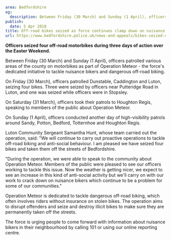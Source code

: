 ```yaml
area: Bedfordshire
og:
  description: Between Friday (30 March) and Sunday (1 April), officers patrolled various areas of the county on motorbikes.
publish:
  date: 5 Apr 2018
title: Off-road bikes seized as force continues clamp down on nuisance bikers
url: https://www.bedfordshire.police.uk/news-and-appeals/bikes-seized-clampdown-apr2018
```

**Officers seized four off-road motorbikes during three days of action over the Easter Weekend.**

Between Friday (30 March) and Sunday (1 April), officers patrolled various areas of the county on motorbikes as part of Operation Meteor - the force's dedicated initiative to tackle nuisance bikers and dangerous off-road biking.

On Friday (30 March), officers patrolled Dunstable, Caddington and Luton, seizing four bikes. Three were seized by officers near Putteridge Road in Luton, and one was seized while officers were in Stopsley.

On Saturday (31 March), officers took their patrols to Houghton Regis, speaking to members of the public about Operation Meteor.

On Sunday (1 April), officers conducted another day of high-visibility patrols around Sandy, Potton, Bedford, Totternhoe and Houghton Regis.

Luton Community Sergeant Samantha Hunt, whose team carried out the operation, said: "We will continue to carry out proactive operations to tackle off-road biking and anti-social behaviour. I am pleased we have seized four bikes and taken them off the streets of Bedfordshire.

"During the operation, we were able to speak to the community about Operation Meteor. Members of the public were pleased to see our officers working to tackle this issue. Now the weather is getting nicer, we expect to see an increase in this kind of anti-social activity but we'll carry on with our work to crack down on nuisance bikers which continue to be a problem for some of our communities."

Operation Meteor is dedicated to tackle dangerous off-road biking, which often involves riders without insurance on stolen bikes. The operation aims to disrupt offenders and seize and destroy illicit bikes to make sure they are permanently taken off the streets.

The force is urging people to come forward with information about nuisance bikers in their neighbourhood by calling 101 or using our online reporting centre.
